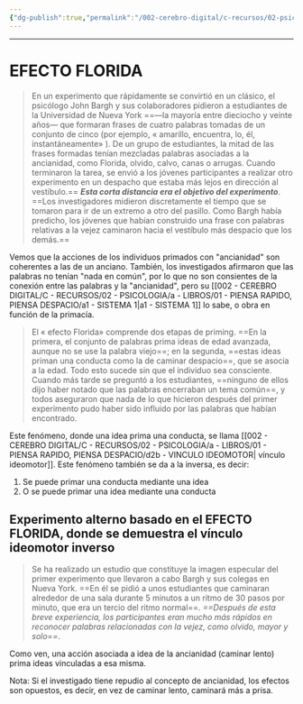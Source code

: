 ```yaml
---
{"dg-publish":true,"permalink":"/002-cerebro-digital/c-recursos/02-psicologia/a-libros/01-piensa-rapido-piensa-despacio/d2b1-efecto-florida/"}
---
```


---
# EFECTO FLORIDA
>En un experimento que rápidamente se convirtió en un clásico, el psicólogo John Bargh y sus colaboradores pidieron a estudiantes de la Universidad de Nueva York ==—la mayoría entre dieciocho y veinte años— que formaran frases de cuatro palabras tomadas de un conjunto de cinco (por ejemplo, « amarillo, encuentra, lo, él, instantáneamente» ).  De un grupo de estudiantes, la mitad de las frases formadas tenían mezcladas palabras asociadas a la ancianidad, como Florida, olvido, calvo, canas o arrugas. Cuando terminaron la tarea, se envió a los jóvenes participantes a realizar otro experimento en un despacho que estaba más lejos en dirección al vestíbulo.== ***Esta corta distancia era el objetivo del experimento***. ==Los investigadores midieron discretamente el tiempo que se tomaron para ir de un extremo a otro del pasillo. Como Bargh había predicho, los jóvenes que habían construido una frase con palabras relativas a la vejez caminaron hacia el vestíbulo más despacio que los demás.==

Vemos que la acciones de los individuos primados con "ancianidad" son coherentes a las de un anciano. También, los investigados afirmaron que las palabras no tenían "nada en común", por lo que no son consientes de la conexión entre las palabras y la "ancianidad", pero su [[002 - CEREBRO DIGITAL/C - RECURSOS/02 - PSICOLOGIA/a - LIBROS/01 - PIENSA RAPIDO, PIENSA DESPACIO/a1 - SISTEMA 1\|a1 - SISTEMA 1]] lo sabe, o obra en función de la primacía.

>El « efecto Florida» comprende dos etapas de priming. ==En la primera, el conjunto de palabras prima ideas de edad avanzada, aunque no se use la palabra viejo==; en la segunda, ==estas ideas priman una conducta como la de caminar despacio==, que se asocia a la edad. Todo esto sucede sin que el individuo sea consciente. Cuando más tarde se preguntó a los estudiantes, ==ninguno de ellos dijo haber notado que las palabras encerraban un tema común==, y todos aseguraron que nada de lo que hicieron después del primer experimento pudo haber sido influido por las palabras que habían encontrado.

Este fenómeno, donde una idea prima una conducta, se llama [[002 - CEREBRO DIGITAL/C - RECURSOS/02 - PSICOLOGIA/a - LIBROS/01 - PIENSA RAPIDO, PIENSA DESPACIO/d2b - VINCULO IDEOMOTOR\| vínculo ideomotor]]. Este fenómeno también se da a la inversa, es decir:
1) Se puede primar una conducta mediante una idea
2) O se puede primar una idea mediante una conducta

## Experimento alterno basado en el EFECTO FLORIDA, donde se demuestra el vínculo ideomotor inverso
> Se ha realizado un estudio que constituye la imagen especular del primer experimento que llevaron a cabo Bargh y sus colegas en Nueva York. ==En él se pidió a unos estudiantes que caminaran alrededor de una sala durante 5 minutos a un ritmo de 30 pasos por minuto, que era un tercio del ritmo normal==. *==Después de esta breve experiencia, los participantes eran mucho más rápidos en reconocer palabras relacionadas con la vejez, como olvido, mayor y solo==*. 

Como ven, una acción asociada a idea de la ancianidad (caminar lento) prima ideas vinculadas a esa misma.

Nota:
Si el investigado tiene repudio al concepto de ancianidad, los efectos son opuestos, es decir, en vez de caminar lento, caminará más a prisa.
